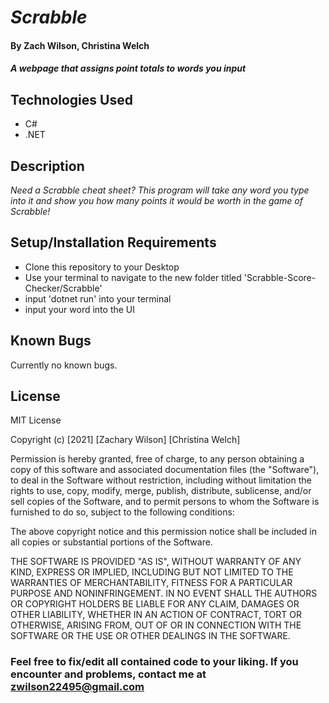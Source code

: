 # _Scrabble_

#### By **Zach Wilson, Christina Welch**

#### _A webpage that assigns point totals to words you input_

## Technologies Used

* C#
* .NET

## Description

_Need a Scrabble cheat sheet? This program will take any word you type into it and show you how many points it would be worth in the game of Scrabble!_

## Setup/Installation Requirements

* Clone this repository to your Desktop
* Use your terminal to navigate to the new folder titled 'Scrabble-Score-Checker/Scrabble'
* input 'dotnet run' into your terminal
* input your word into the UI 

## Known Bugs

Currently no known bugs.

## License

MIT License

Copyright (c) [2021] [Zachary Wilson] [Christina Welch]

Permission is hereby granted, free of charge, to any person obtaining a copy
of this software and associated documentation files (the "Software"), to deal
in the Software without restriction, including without limitation the rights
to use, copy, modify, merge, publish, distribute, sublicense, and/or sell
copies of the Software, and to permit persons to whom the Software is
furnished to do so, subject to the following conditions:

The above copyright notice and this permission notice shall be included in all
copies or substantial portions of the Software.

THE SOFTWARE IS PROVIDED "AS IS", WITHOUT WARRANTY OF ANY KIND, EXPRESS OR
IMPLIED, INCLUDING BUT NOT LIMITED TO THE WARRANTIES OF MERCHANTABILITY,
FITNESS FOR A PARTICULAR PURPOSE AND NONINFRINGEMENT. IN NO EVENT SHALL THE
AUTHORS OR COPYRIGHT HOLDERS BE LIABLE FOR ANY CLAIM, DAMAGES OR OTHER
LIABILITY, WHETHER IN AN ACTION OF CONTRACT, TORT OR OTHERWISE, ARISING FROM,
OUT OF OR IN CONNECTION WITH THE SOFTWARE OR THE USE OR OTHER DEALINGS IN THE
SOFTWARE.

### Feel free to fix/edit all contained code to your liking. If you encounter and problems, contact me at zwilson22495@gmail.com